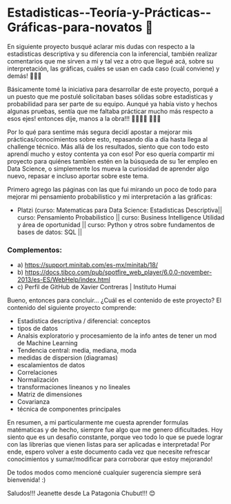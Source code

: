 # Estadisticas--Teoría-y-Prácticas--Gráficas-para-novatos 🧐

En siguiente proyecto busqué aclarar mis dudas con respecto a la estadisticas descriptiva y su diferencia con la inferencial, también realizar comentarios que me sirven a mi y tal vez a otro que llegué acá, sobre su interpretación, las gráficas, cuáles se usan en cada caso (cuál conviene) y demás! 👩🏻‍💻

Básicamente tomé la iniciativa para desarrollar de este proyecto, porqué a un puesto que me postulé solicitaban bases sólidas sobre estadisticas y probabilidad para ser parte de su equipo. Aunqué ya había visto y hechos algunas pruebas, sentía que me faltaba prácticar mucho más respecto a esos ejes! entonces dije, manos a la obra!!! 🧏🏻🙌🏼 👩🏽‍🚀

Por lo qué para sentime más segura decidí apostar a mejorar mis prácticas/conocimientos sobre esto, repasando día a día hasta llega al challenge técnico. Más allá de los resultados, siento que con todo esto aprendí mucho y estoy contenta ya con eso! 
Por eso quería compartir mi proyecto para quiénes tambíen estén en la búsqueda de su 1er empleo en Data Science, o simplemente los mueva la curiosidad de aprender algo nuevo, repasar e incluso aportar sobre este tema. 

Primero agrego las páginas con las que fui mirando un poco de todo para mejorar mi pensamiento probabilistico y mi interpretación a las gráficas:
- Platzi (curso: Matematicas para Data Science: Estadisticas Descriptiva|| curso: Pensamiento Probabilistico || curso: Business Intelligence Utilidad y área de oportunidad
|| curso: Python y otros sobre fundamentos de bases de datos: SQL ||
### Complementos: 
- a)  https://support.minitab.com/es-mx/minitab/18/
- b) https://docs.tibco.com/pub/spotfire_web_player/6.0.0-november-2013/es-ES/WebHelp/index.html
- c) Perfil de GitHub de Xavier Contreras | Instituto Humai


Bueno, entonces para concluir... ¿Cuál es el contenido de este proyecto? 
El contenido del siguiente proyecto comprende: 

- Estadistica descriptiva / diferencial: conceptos 
- tipos de datos
- Analsis exploratorio y procesamiento de la info antes de tener un mod de Machine Learning
- Tendencia central: media, mediana, moda
- medidas de dispersion (diagramas)
- escalamientos de datos 
- Correlaciones
- Normalización
- transformaciones lineanos y no lineales
- Matriz de dimensiones
- Covarianza
- técnica de componentes principales

En resumen, a mi particularmente me cuesta aprender formulas matématicas y de hecho, siempre fue algo que me genero dificultades. Hoy siento que es un desafío constante, porque veo todo lo que se puede lograr con las librerias que vienen listas para ser aplicadas e interpretada! 
Por ende, espero volver a este documento cada vez que necesite refrescar conocimientos y sumar/modificar para corroborar que estoy mejorando! 

De todos modos como mencioné cualquier sugerencia siempre será bienvenida! :)

Saludos!!!
Jeanette desde La Patagonia Chubut!!! 😊
